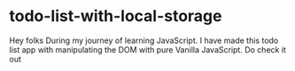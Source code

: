 # todo-list-with-local-storage
Hey folks During my journey of learning JavaScript. I have made this todo list app with manipulating the DOM with pure Vanilla JavaScript. Do check it out
